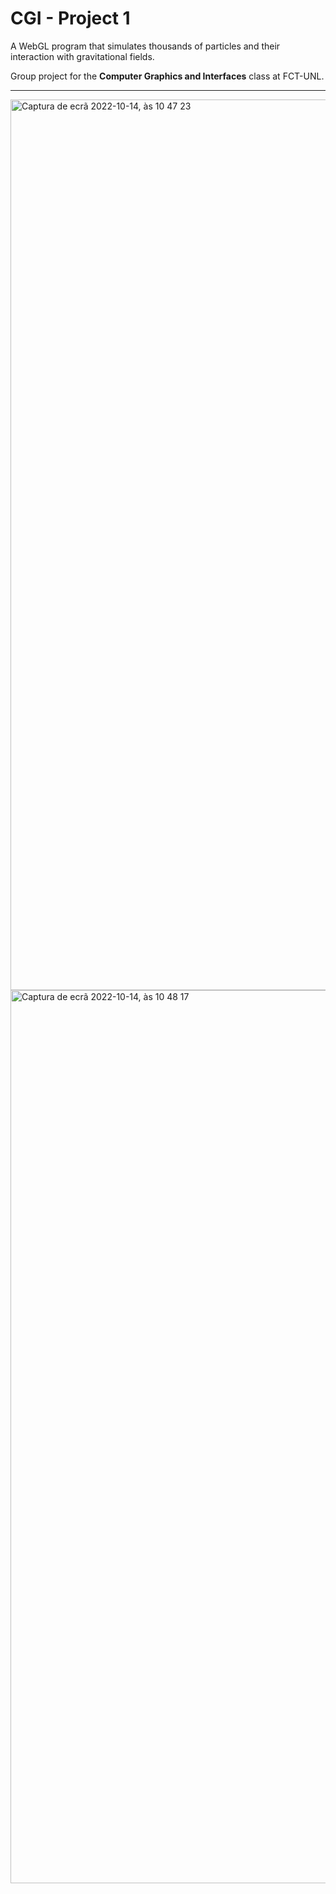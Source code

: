 # CGI - Project 1

A WebGL program that simulates thousands of particles and their interaction with gravitational fields.

Group project for the **Computer Graphics and Interfaces** class at FCT-UNL.

---

<img width="1425" alt="Captura de ecrã 2022-10-14, às 10 47 23" src="https://user-images.githubusercontent.com/24763517/195823814-22f75591-808c-468f-8275-b26eee408207.png">

<img width="1429" alt="Captura de ecrã 2022-10-14, às 10 48 17" src="https://user-images.githubusercontent.com/24763517/195823940-ff5e085c-d0ca-40c9-8e03-a0730ddbddcf.png">
